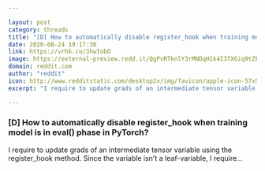 ```yaml
---

layout: post
category: threads
title: "[D] How to automatically disable register_hook when training model is in eval() phase in PyTorch?"
date: 2020-08-24 19:17:30
link: https://vrhk.co/3hwIobO
image: https://external-preview.redd.it/QgPvRTknlY3rMNDqH1k4I37XGiq9tZF_FsygC_Xht4o.jpg?width=316&height=165.445026178&auto=webp&crop=316:165.445026178,smart&s=ecce08b6559164f580bf805d0eea80ca70fd3c2b
domain: reddit.com
author: "reddit"
icon: http://www.redditstatic.com/desktop2x/img/favicon/apple-icon-57x57.png
excerpt: "I require to update grads of an intermediate tensor variable using the register\_hook method. Since the variable isn't a leaf-variable, I require..."

---
```


### [D] How to automatically disable register_hook when training model is in eval() phase in PyTorch?

I require to update grads of an intermediate tensor variable using the register\_hook method. Since the variable isn't a leaf-variable, I require...